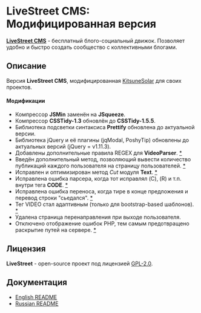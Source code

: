 # LiveStreet CMS: Модифицированная версия

[**LiveStreet CMS**](http://livestreetcms.ru/) - бесплатный блого-социальный движок. Позволяет удобно и быстро создать сообщество с коллективными блогами.

## Описание

Версия **LiveStreet CMS**, модифицированная [KitsuneSolar](https://kitsune.solar/) для своих проектов.

#### Модификации

* Компрессор **JSMin** заменён на **JSqueeze**.
* Компрессор **CSSTidy-1.3** обновлён до **CSSTidy-1.5.5**.
* Библиотека подсветки синтаксиса **Prettify** обновлена до актуальной версии.
* Библиотека jQuery и её плагины (jqModal, PoshyTip) обновлены до актуальных версий (jQuery = v1.11.3).
* Добавлены дополнительные правила REGEX для **VideoParser**. [*](http://livestreet.ru/blog/tips_and_tricks/18041.html)
* Введён дополнительный метод, позволяющий вывести количество публикаций каждого пользователя на страницу пользователей. [*](http://livestreetguide.com/faq/kak-vynesti-kolichestvo-publikaciy-kazhdogo-polzovatelya-na-stranicu-polzovateley.html)
* Исправлен и оптимизирован метод _Cut_ модуля **Text**. [*](http://livestreetguide.com/dev/ispravlenie-i-optimizaciya-metoda-cut-modulya-text.html)
* Исправлена ошибка парсера, когда тот исправлял (C), (R) и т.п. внутри тега **CODE**. [*](http://livestreetguide.com/faq/ispravlenie-oshibki-parsera-kogda-tot-ispravlyal-c-r-i-tp-vnutri-tega-code.html)
* Исправлена ошибка переноса, когда тире в конце предложения и перевод строки "сьедался". [*](http://livestreetguide.com/faq/ispravlenie-oshibki-perenosa-kogda-tire-v-konce-predlozheniya-i-perevod-stroki-sedalsya.html)
* Тег VIDEO стал адаптивным (только для bootstrap-based шаблонов). [*](http://livestreet.ru/blog/questions/18013.html)
* Удалена страница перенаправления при выходе пользователя.
* Отключено отображение ошибок PHP, тем самым предотвращено раскрытие путей на сервере. [*](http://livestreetguide.com/livestreet_security/predotvraschenie-raskrytiya-putey-na-servere.html)

## Лицензия

**LiveStreet** - open-source проект под лицензией [GPL-2.0](http://opensource.org/licenses/GPL-2.0).

## Документация

* [English README](Readme.EN.txt)
* [Russian README](Readme.RU.txt)
